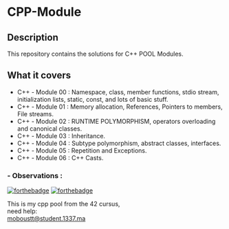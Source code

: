 # CPP-Module

## Description

This repository contains the solutions for C++ POOL Modules.

## What it covers

  * C++ - Module 00 : Namespace, class, member functions, stdio stream, initialization lists, static, const, and lots of basic stuff.
  * C++ - Module 01 : Memory allocation, References, Pointers to members, File streams.
  * C++ - Module 02 : RUNTIME POLYMORPHISM, operators overloading and canonical classes.
  * C++ - Module 03 : Inheritance.
  * C++ - Module 04 : Subtype polymorphism, abstract classes, interfaces.  
  * C++ - Module 05 : Repetition and Exceptions.
  * C++ - Module 06 : C++ Casts.

### - Observations : 

[![forthebadge](https://forthebadge.com/images/badges/made-with-c-plus-plus.svg)](https://forthebadge.com)
[![forthebadge](https://forthebadge.com/images/badges/built-with-love.svg)](https://forthebadge.com)

This is my cpp pool from the 42 cursus,  
need help:  
moboustt@student.1337.ma
